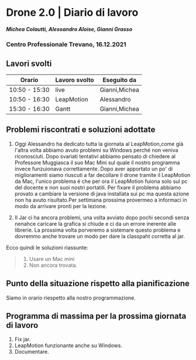 # Drone 2.0 | Diario di lavoro
##### Michea Colautti, Alessandro Aloise, Gianni Grasso
### Centro Professionale Trevano, 16.12.2021

## Lavori svolti


|Orario        |Lavoro svolto                                                      |Eseguito da         |
|--------------|-------------------------------------------------------------------|--------------------|
|10:50 - 15:30 | live                                                              | Gianni,Michea      |
|10:50 - 16:30 | LeapMotion                                                        | Alessandro         |
|15:30 - 16:30 | Gantt                                                              | Gianni,Michea       |





## Problemi riscontrati e soluzioni adottate

1. Oggi Alessandro ha dedicato tutta la giornata al LeapMotion,come già l'altra volta abbiamo avuto problemi su Windows perché non veniva riconosciuti. Dopo svariati tentativi abbiamo pensato di chiedere al Professore Muggiasca il suo Mac Mini sul quale il nostro programma invece funzuionava correttamente. Dopo aver apportato un po' di miglioramenti siamo riuscuti a far decollare il drone tramite il LeapMotion da Mac, l'unico problema é che per ora il LeapMotion fuiona solo sul pc del docente e non suoi nostri portatili. Per fixare il problema abbiamo provato a cambiare la versione di java installata sui pc ma questa azione non ha avuto risultato.Per settimana prossima provermeo a informaci in modo da arrivare pronti per la lezione.

2. Il Jar ci ha ancora problemi, una volta avviato dopo pochi secondi senza nenahce caricare la grafica si chiude e ci da un errore inerente alle librerie. La prossima volta porveremo a sistemare questo problema e dovremmo anche trovare un modo per dare la classpaht corretta al jar.




Ecco quindi le soluzioni riassunte:

> 1. Usare un Mac mini
> 2. Non ancora trovata.


##  Punto della situazione rispetto alla pianificazione

Siamo in orario riespetto alla nostro programmazione.

## Programma di massima per la prossima giornata di lavoro
1. Fix jar.
4. LeapMotion funzionante anche su Windows.
6. Documentare.
